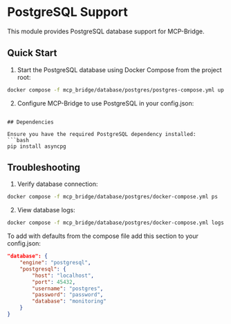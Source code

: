 # PostgreSQL Support

This module provides PostgreSQL database support for MCP-Bridge.

## Quick Start

1. Start the PostgreSQL database using Docker Compose from the project root:
```bash
docker compose -f mcp_bridge/database/postgres/postgres-compose.yml up -d
```

2. Configure MCP-Bridge to use PostgreSQL in your config.json:
```

## Dependencies

Ensure you have the required PostgreSQL dependency installed:
```bash
pip install asyncpg
```


## Troubleshooting

1. Verify database connection:
```bash
docker compose -f mcp_bridge/database/postgres/docker-compose.yml ps
```

2. View database logs:
```bash
docker compose -f mcp_bridge/database/postgres/docker-compose.yml logs postgres
```

To add with defaults from the compose file add this section to your config.json:
```json
"database": {
    "engine": "postgresql",
    "postgresql": {
        "host": "localhost",
        "port": 45432,
        "username": "postgres",
        "password": "password",
        "database": "monitoring"
    }
}
```
